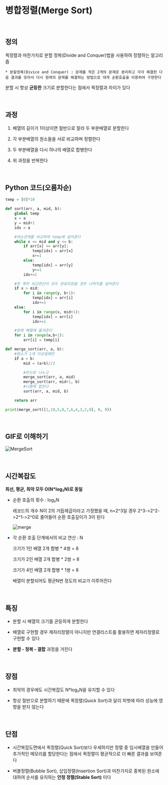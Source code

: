 # 병합정렬(Merge Sort) 

<br>

## 정의 
퀵정렬과 마찬가지로 분할 정복(Divide and Conquer)법을 사용하여 정렬하는 알고리즘

`* 분할정복(Divice and Conquer) : 문제를 작은 2개의 문제로 분리하고 각각 해결한 다음 결과를 모아서 다시 원래의 문제를 해결하는 방법으로 대게
순환호출을 이용하여 구현한다`

분할 시 항상 **균등한** 크기로 분할한다는 점에서 퀵정렬과 차이가 있다

<br>

## 과정
1. 배열의 길이가 1이상이면 절반으로 잘라 두 부분배열로 분할한다

2. 각 부분배열의 원소들을 서로 비교하며 정렬한다

3. 두 부분배열을 다시 하나의 배열로 합병한다

4. 위 과정을 반복한다

<br>

## Python 코드(오름차순)
```python
temp = [0]*10

def sort(arr, a, mid, b):
    global temp
    x = a
    y = mid+1
    idx = a

    #대소관계를 비교하여 temp에 넣어준다
    while x <= mid and y <= b:
        if arr[x] <= arr[y]:
            temp[idx] = arr[x]
            x+=1
        else:
            temp[idx] = arr[y]
            y+=1
        idx+=1

    #한 쪽의 비교연산이 모두 완료되었을 경우 나머지를 넣어준다
    if x > mid:
        for i in range(y, b+1):
            temp[idx] = arr[i]
            idx+=1
    else:
        for i in range(x, mid+1):
            temp[idx] = arr[i]
            idx+=1

    #원래 배열에 옮겨준다
    for i in range(a,b+1):
        arr[i] = temp[i]

def merge_sort(arr, a, b):
    #원소가 1개 이상일때만
    if a < b:
        mid = (a+b)//2

        #반으로 나누고
        merge_sort(arr, a, mid)
        merge_sort(arr, mid+1, b)
        #나중에 합친다
        sort(arr, a, mid, b)

    return arr

print(merge_sort([1,10,5,8,7,6,4,3,2,9], 0, 9))
```

<br>


## GIF로 이해하기

  ![MergeSort](https://user-images.githubusercontent.com/48934537/77249467-828d4280-6c84-11ea-93dc-52436f5af6d9.gif)

<br>

## 시간복잡도
**최선, 평균, 최악 모두 O(N*log₂N)로 동일**
- 순환 호출의 횟수 : log₂N

  레코드의 개수 N이 2의 거듭제곱이라고 가정했을 때, n=2^3일 경우 2^3->2^2->2^1->2^0로 줄어들어 순환 호출깊이가 3이 된다
  
  ![merge](https://user-images.githubusercontent.com/48934537/77249489-b0728700-6c84-11ea-8bfe-066343964126.png)

- 각 순환 호출 단계에서의 비교 연산 : N

  크기가 1인 배열 2개 합병 * 4쌍 = 8
  
  크기가 2인 배열 2개 합병 * 2쌍 = 8
  
  크기가 4인 배열 2개 합병 * 1쌍 = 8

  배열이 분할되어도 평균N번 정도의 비교가 이루어진다  

<br>

## 특징
- 분할 시 배열의 크기를 균등하게 분할한다

- 배열로 구현할 경우 제자리정렬이 아니지만 연결리스트를 활용하면 제자리정렬로 구현할 수 있다

- **분할 - 정복 - 결합** 과정을 거친다

<br>

## 장점
- 최악의 경우에도 시간복잡도 N*log₂N을 유지할 수 있다

- 항상 절반으로 분할하기 때문에 퀵정렬(Quick Sort)과 달리 피벗에 따라 성능에 영향을 받지 않는다

<br>

## 단점
- 시간복잡도면에서 퀵정렬(Quick Sort)보다 우세하지만 정렬 중 임시배열을 만들어 추가적인 메모리를 할당한다는 점에서 퀵정렬이 평균적으로 더 빠른 결과를 보여준다

- 버블정렬(Bubble Sort), 삽입정렬(Insertion Sort)과 마찬가지로 중복된 원소에 대하여 순서를 유지하는 **안정 정렬(Stable Sort)** 이다
